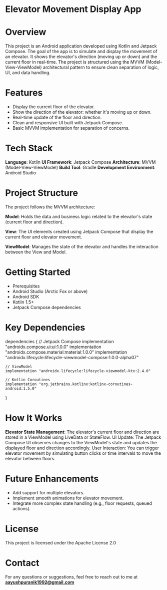 # Elevator Movement Display App

# Overview
This project is an Android application developed using Kotlin and Jetpack Compose. The goal of the app is to simulate and display the movement of an elevator. It shows the elevator's direction (moving up or down) and the current floor in real-time. The project is structured using the MVVM (Model-View-ViewModel) architectural pattern to ensure clean separation of logic, UI, and data handling.

# Features
- Display the current floor of the elevator.
- Show the direction of the elevator: whether it's moving up or down.
- Real-time update of the floor and direction.
- Clean and responsive UI built with Jetpack Compose.
- Basic MVVM implementation for separation of concerns.

# Tech Stack
**Language**: Kotlin
**UI Framework**: Jetpack Compose
**Architecture**: MVVM (Model-View-ViewModel)
**Build Tool**: Gradle
**Development Environment**: Android Studio

# Project Structure
The project follows the MVVM architecture:

**Model**: Holds the data and business logic related to the elevator's state (current floor and direction).

**View**: The UI elements created using Jetpack Compose that display the current floor and elevator movement.

**ViewModel**: Manages the state of the elevator and handles the interaction between the View and Model.

# Getting Started
- Prerequisites
- Android Studio (Arctic Fox or above)
- Android SDK
- Kotlin 1.5+
- Jetpack Compose dependencies

# Key Dependencies
dependencies {
    // Jetpack Compose
    implementation "androidx.compose.ui:ui:1.0.0"
    implementation "androidx.compose.material:material:1.0.0"
    implementation "androidx.lifecycle:lifecycle-viewmodel-compose:1.0.0-alpha07"

    // ViewModel
    implementation "androidx.lifecycle:lifecycle-viewmodel-ktx:2.4.0"

    // Kotlin Coroutines
    implementation "org.jetbrains.kotlinx:kotlinx-coroutines-android:1.5.0"
}

# How It Works
**Elevator State Management**: The elevator's current floor and direction are stored in a ViewModel using LiveData or StateFlow.
UI Update: The Jetpack Compose UI observes changes to the ViewModel's state and updates the displayed floor and direction accordingly.
User Interaction: You can trigger elevator movement by simulating button clicks or time intervals to move the elevator between floors.

# Future Enhancements
- Add support for multiple elevators.
- Implement smooth animations for elevator movement.
- Integrate more complex state handling (e.g., floor requests, queued actions).

# License
This project is licensed under the Apache License 2.0

# Contact
For any questions or suggestions, feel free to reach out to me at **aayushpuranik1992@gmail.com**


